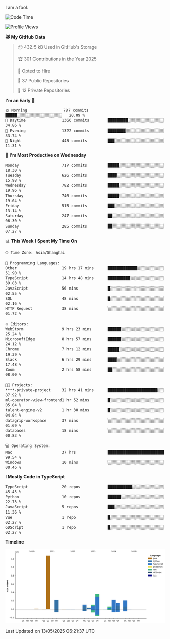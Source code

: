 I am a fool.

<!--START_SECTION:waka-->
![Code Time](http://img.shields.io/badge/Code%20Time-3%2C006%20hrs%2013%20mins-blue)

![Profile Views](http://img.shields.io/badge/Profile%20Views-0-blue)

**🐱 My GitHub Data** 

> 📦 432.5 kB Used in GitHub's Storage 
 > 
> 🏆 301 Contributions in the Year 2025
 > 
> 💼 Opted to Hire
 > 
> 📜 37 Public Repositories 
 > 
> 🔑 12 Private Repositories 
 > 
**I'm an Early 🐤** 

```text
🌞 Morning                787 commits         █████░░░░░░░░░░░░░░░░░░░░   20.09 % 
🌆 Daytime                1366 commits        █████████░░░░░░░░░░░░░░░░   34.86 % 
🌃 Evening                1322 commits        ████████░░░░░░░░░░░░░░░░░   33.74 % 
🌙 Night                  443 commits         ███░░░░░░░░░░░░░░░░░░░░░░   11.31 % 
```
📅 **I'm Most Productive on Wednesday** 

```text
Monday                   717 commits         █████░░░░░░░░░░░░░░░░░░░░   18.30 % 
Tuesday                  626 commits         ████░░░░░░░░░░░░░░░░░░░░░   15.98 % 
Wednesday                782 commits         █████░░░░░░░░░░░░░░░░░░░░   19.96 % 
Thursday                 746 commits         █████░░░░░░░░░░░░░░░░░░░░   19.04 % 
Friday                   515 commits         ███░░░░░░░░░░░░░░░░░░░░░░   13.14 % 
Saturday                 247 commits         ██░░░░░░░░░░░░░░░░░░░░░░░   06.30 % 
Sunday                   285 commits         ██░░░░░░░░░░░░░░░░░░░░░░░   07.27 % 
```


📊 **This Week I Spent My Time On** 

```text
🕑︎ Time Zone: Asia/Shanghai

💬 Programming Languages: 
Other                    19 hrs 17 mins      █████████████░░░░░░░░░░░░   51.90 % 
TypeScript               14 hrs 48 mins      ██████████░░░░░░░░░░░░░░░   39.83 % 
JavaScript               56 mins             █░░░░░░░░░░░░░░░░░░░░░░░░   02.55 % 
SQL                      48 mins             █░░░░░░░░░░░░░░░░░░░░░░░░   02.16 % 
HTTP Request             38 mins             ░░░░░░░░░░░░░░░░░░░░░░░░░   01.72 % 

🔥 Editors: 
WebStorm                 9 hrs 23 mins       ██████░░░░░░░░░░░░░░░░░░░   25.24 % 
MicrosoftEdge            8 hrs 57 mins       ██████░░░░░░░░░░░░░░░░░░░   24.12 % 
Chrome                   7 hrs 12 mins       █████░░░░░░░░░░░░░░░░░░░░   19.39 % 
Slack                    6 hrs 29 mins       ████░░░░░░░░░░░░░░░░░░░░░   17.48 % 
Zoom                     2 hrs 58 mins       ██░░░░░░░░░░░░░░░░░░░░░░░   08.00 % 

🐱‍💻 Projects: 
****-private-project     32 hrs 41 mins      ██████████████████████░░░   87.92 % 
ml-operator-view-frontend1 hr 52 mins        █░░░░░░░░░░░░░░░░░░░░░░░░   05.04 % 
talent-engine-v2         1 hr 30 mins        █░░░░░░░░░░░░░░░░░░░░░░░░   04.04 % 
datagrip-workspace       37 mins             ░░░░░░░░░░░░░░░░░░░░░░░░░   01.69 % 
databases                18 mins             ░░░░░░░░░░░░░░░░░░░░░░░░░   00.83 % 

💻 Operating System: 
Mac                      37 hrs              █████████████████████████   99.54 % 
Windows                  10 mins             ░░░░░░░░░░░░░░░░░░░░░░░░░   00.46 % 
```

**I Mostly Code in TypeScript** 

```text
TypeScript               20 repos            ███████████░░░░░░░░░░░░░░   45.45 % 
Python                   10 repos            ██████░░░░░░░░░░░░░░░░░░░   22.73 % 
JavaScript               5 repos             ███░░░░░░░░░░░░░░░░░░░░░░   11.36 % 
Vue                      1 repo              █░░░░░░░░░░░░░░░░░░░░░░░░   02.27 % 
GDScript                 1 repo              █░░░░░░░░░░░░░░░░░░░░░░░░   02.27 % 
```



**Timeline**

![Lines of Code chart](https://raw.githubusercontent.com/VeejaLiu/VeejaLiu/master/assets/bar_graph.png)


 Last Updated on 13/05/2025 06:21:37 UTC
<!--END_SECTION:waka-->
